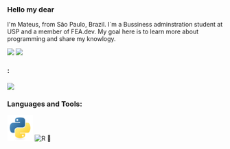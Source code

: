 ### Hello my dear

I'm Mateus, from São Paulo, Brazil. I´m a Bussiness adminstration student at USP and a member of FEA.dev. 
My goal here is to learn more about programming and share my knowlogy. 

<div> <a href="https://github.com/pamiomateus" target="_blank"><img src="https://img.shields.io/badge/GitHub-100000?style=for-the-badge&logo=github&logoColor=white" target="_blank"></a>
<a href="https://instagram.com/pamio_mateus" target="_blank"><img src="https://img.shields.io/badge/Instagram-E4405F?style=for-the-badge&logo=instagram&logoColor=white" target="_blank"></a>




<h3 align="left">                                 
  :</h3>
<p align="left">

<img align="center" src="http://github-profile-summary-cards.vercel.app/api/cards/most-commit-language?username=pamiomateus&theme=2077" height="150em" />
</p>
<h3 align="left">Languages and Tools:</h3>
<p align="left">
<img src="https://raw.githubusercontent.com/teamedwardforever/Readme-Generator/71f25dd8b98329b168142a6b782a107b75eab178/svg/Skills/Languages/python-original.svg" alt="Python" width="60" height="60"/>
<img src="https://www.r-project.org/logo/Rlogo.png" alt="R" width="60" height="60"/> 🗿
</p>



